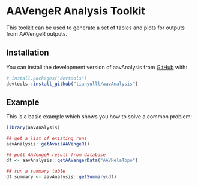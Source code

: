 
# AAVengeR Analysis Toolkit

<!-- badges: start -->
<!-- badges: end -->

This toolkit can be used to generate a set of tables and plots for outputs from AAVengeR outputs.


## Installation

You can install the development version of aavAnalysis from [GitHub](https://github.com/) with:

``` r
# install.packages("devtools")
devtools::install_github("tianyulll/aavAnalysis")
```

## Example

This is a basic example which shows you how to solve a common problem:

``` r
library(aavAnalysis)

## get a list of existing runs
aavAnalysis::getAvailAAVengeR()

## pull AAVengeR result from database
df <- aavAnalysis::getAAVengerData("AAVHelaTopo")

## run a summary table
df.summary <- aavAnalysis::getSummary(df)
```

